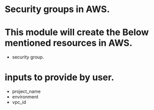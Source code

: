 # Security groups in AWS.

# This module will create the Below mentioned resources in AWS.
* security group.


# inputs to provide by user.

* project_name
* environment
* vpc_id


